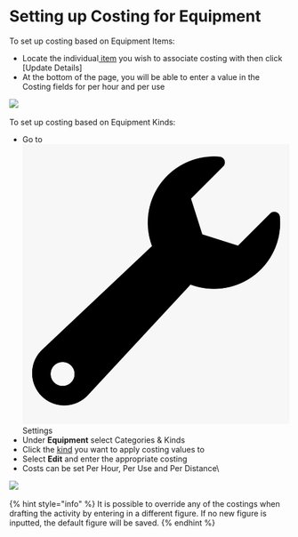 # Setting up Costing for Equipment

To set up costing based on Equipment Items:

* Locate the individual[ item](../../equipment-management/equipment-items/) you wish to associate costing with then click \[Update Details]
* At the bottom of the page, you will be able to enter a value in the Costing fields for per hour and per use

![](<../../.gitbook/assets/equipment items costing.gif>)

To set up costing based on Equipment Kinds:

* Go to <img src="../../.gitbook/assets/wrench.png" alt="" data-size="line"> Settings
* Under **Equipment** select Categories & Kinds
* Click the [kind](../../equipment-management/categories\&kinds/) you want to apply costing values to
* Select **Edit** and enter the appropriate costing
* Costs can be set Per Hour, Per Use and Per Distance\


![](<../../.gitbook/assets/equipment kinds costing.gif>)

{% hint style="info" %}
It is possible to override any of the costings when drafting the activity by entering in a different figure. If no new figure is inputted, the default figure will be saved.
{% endhint %}
